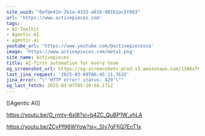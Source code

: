 ```yaml
---
site_uuid: "0afbe41e-2b1a-4332-a016-901b1ac5f663"
url: 'https://www.activepieces.com'
tags:
- AI-Toolkit
- Agentic-AI
- agentic-ai
youtube_url: 'https://www.youtube.com/@activepiecesco'
image: 'https://www.activepieces.com/meta1.png'
site_name: Activepieces
title: AI-first automation for every team
og_screenshot_url: https://og-screenshots-prod.s3.amazonaws.com/1366x768/80/false/2c0e8fad4caa3532f8f3fc771cd1b8c9c00032163d8f8f18ab9155f083d53d6e.jpeg
last_jina_request: '2025-03-09T06:45:11.763Z'
jina_error: "\"'HTTP error! status: 429'\""
og_last_fetch: 2025-03-07T05:20:56.171Z
---
```

[[Agentic AI]]

https://youtu.be/O_rmtv-6xl8?si=b4ZC_QuBP1W_yhLA

https://youtu.be/ZCvPf96WYow?si=_SIv7gFfjQ7EcT1x
